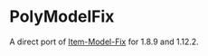# PolyModelFix

A direct port of [Item-Model-Fix](https://github.com/PepperCode1/Item-Model-Fix) for 1.8.9 and 1.12.2.

